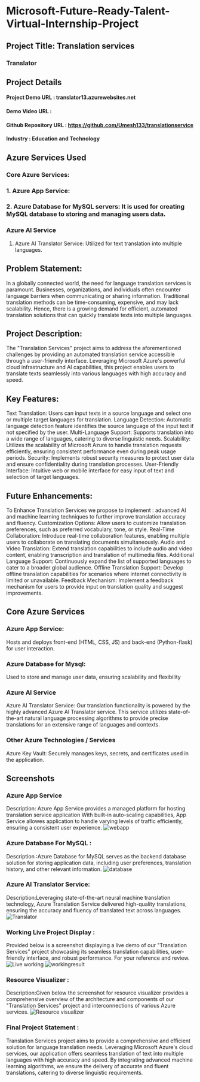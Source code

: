 # Microsoft-Future-Ready-Talent-Virtual-Internship-Project
## Project Title: Translation services
### Translator
## Project Details 
#### Project Demo URL : translator13.azurewebsites.net
#### Demo Video URL :
#### Github Repository URL : https://github.com/Umesh133/translationservice
#### Industry : Education and Technology
## Azure Services Used
### Core Azure Services:
### 1. Azure App Service: 
### 2. Azure Database for MySQL servers: It is used for creating MySQL database to storing and managing users data.

### Azure AI Service
1. Azure AI Translator Service: Utilized for text translation into multiple languages.
## Problem Statement:
In a globally connected world, the need for language translation services is paramount. Businesses, organizations, and individuals often encounter language barriers when communicating or sharing information. Traditional translation methods can be time-consuming, expensive, and may lack scalability. Hence, there is a growing demand for efficient, automated translation solutions that can quickly translate texts into multiple languages.

## Project Description:
The "Translation Services" project aims to address the aforementioned challenges by providing an automated translation service accessible through a user-friendly interface. Leveraging Microsoft Azure's powerful cloud infrastructure and AI capabilities, this project enables users to translate texts seamlessly into various languages with high accuracy and speed.

## Key Features:
Text Translation: Users can input texts in a source language and select one or multiple target languages for translation.
Language Detection: Automatic language detection feature identifies the source language of the input text if not specified by the user.
Multi-Language Support: Supports translation into a wide range of languages, catering to diverse linguistic needs.
Scalability: Utilizes the scalability of Microsoft Azure to handle translation requests efficiently, ensuring consistent performance even during peak usage periods.
Security: Implements robust security measures to protect user data and ensure confidentiality during translation processes.
User-Friendly Interface: Intuitive web or mobile interface for easy input of text and selection of target languages.

## Future Enhancements:
To Enhance Translation Services we propose to implement : advanced AI and machine learning techniques to further improve translation accuracy and fluency.
Customization Options: Allow users to customize translation preferences, such as preferred vocabulary, tone, or style.
Real-Time Collaboration: Introduce real-time collaboration features, enabling multiple users to collaborate on translating documents simultaneously.
Audio and Video Translation: Extend translation capabilities to include audio and video content, enabling transcription and translation of multimedia files.
Additional Language Support: Continuously expand the list of supported languages to cater to a broader global audience.
Offline Translation Support: Develop offline translation capabilities for scenarios where internet connectivity is limited or unavailable.
Feedback Mechanism: Implement a feedback mechanism for users to provide input on translation quality and suggest improvements.

## Core Azure Services
### Azure App Service:
Hosts and deploys front-end (HTML, CSS, JS) and back-end (Python-flask) for user interaction.

### Azure Database for Mysql:
Used to store and manage user data, ensuring scalability and flexibility

### Azure AI Service
Azure AI Translator Service:
Our translation functionality is powered by the highly advanced Azure AI Translator service. This service utilizes state-of-the-art natural language processing algorithms to provide precise translations for an extensive range of languages and contexts.

### Other Azure Technologies / Services
Azure Key Vault:
Securely manages keys, secrets, and certificates used in the application.

## Screenshots
### Azure App Service
Description: Azure App Service provides a managed platform for hosting translation service application With built-in auto-scaling capabilities, App Service allowes 
application to handle varying levels of traffic efficiently, ensuring a consistent user experience.
![webapp](https://github.com/Umesh133/translationservice/assets/155448320/8febca02-70ec-45fb-a641-549a5840f52a)

### Azure Database For MySQL :
Description :Azure Database for MySQL serves as the backend database solution for storing application data, including user preferences, translation history, and other relevant information.
![database](https://github.com/Umesh133/translationservice/assets/155448320/d2c4fdc9-9ef7-4068-ac59-05a0676f0d6c)

### Azure AI Translator Service:
Description:Leveraging state-of-the-art neural machine translation technology, Azure Translation Service delivered high-quality translations, ensuring the accuracy and fluency of translated text across languages.
![Translator](https://github.com/Umesh133/translationservice/assets/155448320/62763f2f-1abc-47e2-a757-4cc4386e115b)

### Working Live Project Display :
Provided below is a screenshot displaying a live demo of our "Translation Services" project showcasing its seamless translation capabilities, user-friendly interface, and robust performance. For your reference and review.
![Live working](https://github.com/Umesh133/translationservice/assets/155448320/19e14bbb-8c34-4208-b470-8c5ca958a177)
![workingresult](https://github.com/Umesh133/translationservice/assets/155448320/24b881f1-11f2-401d-9624-3f7e391baa4e)

### Resource Visualizer :
Description:Given below the screenshot for resource visualizer provides a comprehensive overview of the architecture and components of our "Translation Services" project and interconnections of various Azure services.
![Resource visualizer](https://github.com/Umesh133/translationservice/assets/155448320/fd011013-d74c-42a6-8245-232fb390d8b0)

### Final Project Statement :
Translation Services project aims to provide a comprehensive and efficient solution for language translation needs. Leveraging Microsoft Azure's cloud services, our application offers seamless translation of text into multiple languages with high accuracy and speed. By integrating advanced machine learning algorithms, we ensure the delivery of accurate and fluent translations, catering to diverse linguistic requirements.









